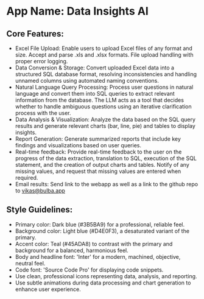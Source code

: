 # **App Name**: Data Insights AI

## Core Features:

- Excel File Upload: Enable users to upload Excel files of any format and size.  Accept and parse .xls and .xlsx formats. File upload handling with proper error logging.
- Data Conversion & Storage: Convert uploaded Excel data into a structured SQL database format, resolving inconsistencies and handling unnamed columns using automated naming conventions.
- Natural Language Query Processing: Process user questions in natural language and convert them into SQL queries to extract relevant information from the database. The LLM acts as a tool that decides whether to handle ambiguous questions using an iterative clarification process with the user.
- Data Analysis & Visualization: Analyze the data based on the SQL query results and generate relevant charts (bar, line, pie) and tables to display insights.
- Report Generation: Generate summarized reports that include key findings and visualizations based on user queries.
- Real-time feedback: Provide real-time feedback to the user on the progress of the data extraction, translation to SQL, execution of the SQL statement, and the creation of output charts and tables. Notify of any missing values, and request that missing values are entered when required.
- Email results: Send link to the webapp as well as a link to the github repo to vikas@bulba.app

## Style Guidelines:

- Primary color: Dark blue (#3B5BA9) for a professional, reliable feel.
- Background color: Light blue (#D4E0F3), a desaturated variant of the primary.
- Accent color: Teal (#45ADA8) to contrast with the primary and background for a balanced, harmonious feel.
- Body and headline font: 'Inter' for a modern, machined, objective, neutral feel.
- Code font: 'Source Code Pro' for displaying code snippets.
- Use clean, professional icons representing data, analysis, and reporting.
- Use subtle animations during data processing and chart generation to enhance user experience.